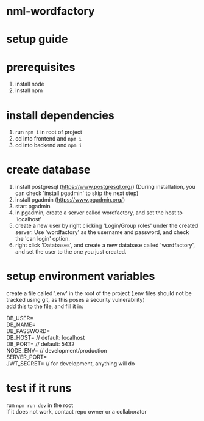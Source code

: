 ﻿# nml-wordfactory

# setup guide

# prerequisites

1. install node
2. install npm

# install dependencies

1. run `npm i` in root of project
2. cd into frontend and `npm i`
3. cd into backend and `npm i`

# create database

1. install postgresql (https://www.postgresql.org/) (During installation, you can check 'install pgadmin' to skip the next step)
2. install pgadmin (https://www.pgadmin.org/)
3. start pgadmin
4. in pgadmin, create a server called wordfactory, and set the host to 'localhost'
5. create a new user by right clicking 'Login/Group roles' under the created server. Use 'wordfactory' as the username and password, and check the 'can login' option.
6. right click 'Databases', and create a new database called 'wordfactory', and set the user to the one you just created.

# setup environment variables

create a file called '.env' in the root of the project (.env files should not be tracked using git, as this poses a security vulnerability)  
add this to the file, and fill it in:

DB_USER=  
DB_NAME=  
DB_PASSWORD=  
DB_HOST= // default: localhost  
DB_PORT= // default: 5432  
NODE_ENV= // development/production  
SERVER_PORT=  
JWT_SECRET= // for development, anything will do

# test if it runs

run `npm run dev` in the root  
if it does not work, contact repo owner or a collaborator

